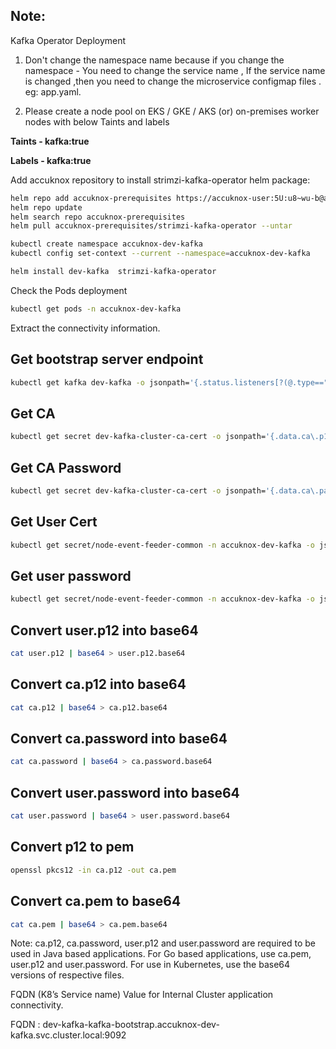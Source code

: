 ## Note:
Kafka Operator Deployment
1. Don't change the namespace name because if you change the namespace - You need to change the service name , If the service name is changed ,then you need to change the microservice configmap files . eg: app.yaml.

2. Please create a node pool on EKS / GKE / AKS (or) on-premises worker nodes with below Taints and labels

<b>Taints - kafka:true 

Labels - kafka:true</b>

Add accuknox repository to install strimzi-kafka-operator helm package:

```sh
helm repo add accuknox-prerequisites https://accuknox-user:5U:u8~wu-b@agents.accuknox.com/repository/accuknox-prerequisites
helm repo update
helm search repo accuknox-prerequisites
helm pull accuknox-prerequisites/strimzi-kafka-operator --untar
```
```sh
kubectl create namespace accuknox-dev-kafka
kubectl config set-context --current --namespace=accuknox-dev-kafka
```
```sh
helm install dev-kafka  strimzi-kafka-operator
```

Check the Pods deployment
```sh
kubectl get pods -n accuknox-dev-kafka
```

Extract the connectivity information.

## Get bootstrap server endpoint
```sh
kubectl get kafka dev-kafka -o jsonpath='{.status.listeners[?(@.type=="external")].bootstrapServers}' -n accuknox-dev-kafka
```
## Get CA
```sh
kubectl get secret dev-kafka-cluster-ca-cert -o jsonpath='{.data.ca\.p12}' -n accuknox-dev-kafka | base64 -d > ca.p12
```
## Get CA Password
```sh
kubectl get secret dev-kafka-cluster-ca-cert -o jsonpath='{.data.ca\.password}' -n accuknox-dev-kafka | base64 -d > ca.password
```
## Get User Cert
```sh
kubectl get secret/node-event-feeder-common -n accuknox-dev-kafka -o jsonpath='{.data.user\.p12}' | base64 -d > user.p12
```
## Get user password
```sh
kubectl get secret/node-event-feeder-common -n accuknox-dev-kafka -o jsonpath='{.data.user\.password}' | base64 -d > user.password
```
## Convert user.p12 into base64
```sh
cat user.p12 | base64 > user.p12.base64
```
## Convert ca.p12 into base64
```sh
cat ca.p12 | base64 > ca.p12.base64
```
## Convert ca.password into base64
```sh
cat ca.password | base64 > ca.password.base64
```
## Convert user.password into base64
```sh
cat user.password | base64 > user.password.base64
```
## Convert p12 to pem
```sh
openssl pkcs12 -in ca.p12 -out ca.pem
```
## Convert ca.pem to base64
```sh
cat ca.pem | base64 > ca.pem.base64
```
Note: ca.p12, ca.password, user.p12 and user.password are required to be used in Java based applications. For Go based applications, use ca.pem, user.p12 and user.password. For use in Kubernetes, use the base64 versions of respective files.

FQDN (K8’s Service name) Value for Internal Cluster application connectivity.

FQDN : dev-kafka-kafka-bootstrap.accuknox-dev-kafka.svc.cluster.local:9092